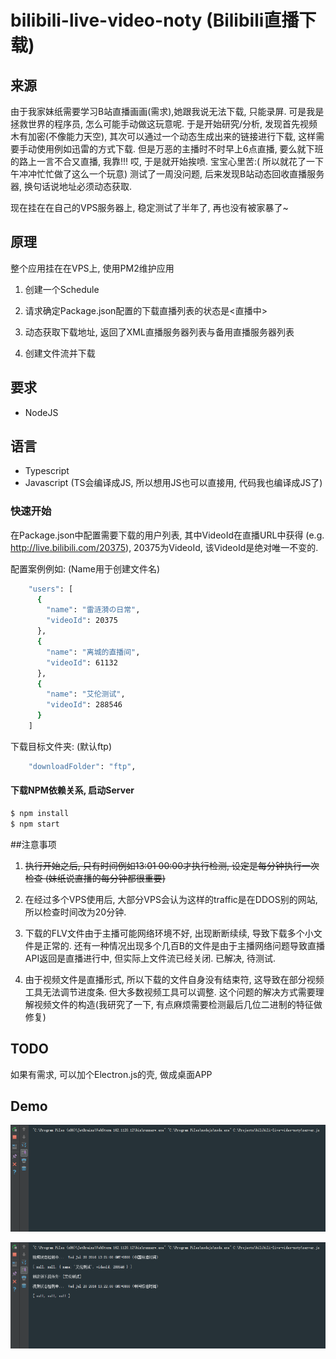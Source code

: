 # bilibili-live-video-noty (Bilibili直播下载)

## 来源
由于我家妹纸需要学习B站直播画画(需求),她跟我说无法下载, 只能录屏. 可是我是拯救世界的程序员, 怎么可能手动做这玩意呢. 于是开始研究/分析, 发现首先视频木有加密(不像能力天空),
其次可以通过一个动态生成出来的链接进行下载, 这样需要手动使用例如迅雷的方式下载. 但是万恶的主播时不时早上6点直播, 要么就下班的路上一言不合又直播, 我靠!!! 哎, 于是就开始挨喷. 宝宝心里苦:( 所以就花了一下午冲冲忙忙做了这么一个玩意)
测试了一周没问题, 后来发现B站动态回收直播服务器, 换句话说地址必须动态获取.

现在挂在在自己的VPS服务器上, 稳定测试了半年了, 再也没有被家暴了~

## 原理
整个应用挂在在VPS上, 使用PM2维护应用

1. 创建一个Schedule

2. 请求确定Package.json配置的下载直播列表的状态是<直播中>

3. 动态获取下载地址, 返回了XML直播服务器列表与备用直播服务器列表

4. 创建文件流并下载

## 要求
* NodeJS

## 语言
* Typescript
* Javascript (TS会编译成JS, 所以想用JS也可以直接用, 代码我也编译成JS了)

### 快速开始
在Package.json中配置需要下载的用户列表,
其中VideoId在直播URL中获得 (e.g. http://live.bilibili.com/20375), 20375为VideoId, 该VideoId是绝对唯一不变的.

配置案例例如: (Name用于创建文件名)

```bash
    "users": [
      {
        "name": "雷涟漪の日常",
        "videoId": 20375
      },
      {
        "name": "离城的直播间",
        "videoId": 61132
      },
      {
        "name": "艾伦测试",
        "videoId": 288546
      }
    ]
```
下载目标文件夹: (默认ftp)

```bash
    "downloadFolder": "ftp",
```


#### 下载NPM依赖关系, 启动Server

```bash
$ npm install
$ npm start
```

##注意事项
1) ~~执行开始之后, 只有时间例如13:01 00:00才执行检测, 设定是每分钟执行一次检查 (妹纸说直播的每分钟都很重要)~~

1) 在经过多个VPS使用后, 大部分VPS会认为这样的traffic是在DDOS别的网站, 所以检查时间改为20分钟.

2) 下载的FLV文件由于主播可能网络环境不好, 出现断断续续, 导致下载多个小文件是正常的.
还有一种情况出现多个几百B的文件是由于主播网络问题导致直播API返回是直播进行中, 但实际上文件流已经关闭. 已解决, 待测试.

3) 由于视频文件是直播形式, 所以下载的文件自身没有结束符, 这导致在部分视频工具无法调节进度条. 但大多数视频工具可以调整.
这个问题的解决方式需要理解视频文件的构造(我研究了一下, 有点麻烦需要检测最后几位二进制的特征做修复)

## TODO
如果有需求, 可以加个Electron.js的壳, 做成桌面APP

## Demo
![alt tag](/gif/start.gif)

![alt tag](/gif/complete.gif)

